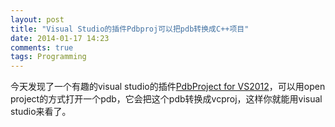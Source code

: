 ```yaml
---
layout: post
title: "Visual Studio的插件Pdbproj可以把pdb转换成C++项目"
date: 2014-01-17 14:23
comments: true
tags: Programming
---
```

今天发现了一个有趣的visual studio的插件[PdbProject for VS2012](http://visualstudiogallery.msdn.microsoft.com/952cac4e-fe4d-40a8-9656-9ae863bedbff)，可以用open project的方式打开一个pdb，它会把这个pdb转换成vcproj，这样你就能用visual studio来看了。